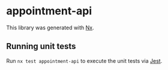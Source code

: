 # appointment-api

This library was generated with [Nx](https://nx.dev).

## Running unit tests

Run `nx test appointment-api` to execute the unit tests via [Jest](https://jestjs.io).
